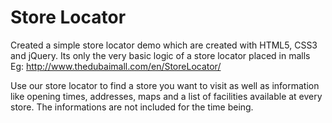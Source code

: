 # Store Locator

Created a simple store locator demo which are created with HTML5, CSS3 and jQuery. Its only the very basic logic of a store locator placed in malls Eg: http://www.thedubaimall.com/en/StoreLocator/ 

Use our store locator to find a store you want to visit as well as information like opening times, addresses, maps and a list of facilities available at every store. The informations are not included for the time being. 

